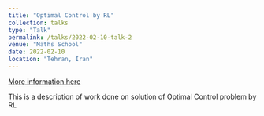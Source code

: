 ```yaml
---
title: "Optimal Control by RL"
collection: talks
type: "Talk"
permalink: /talks/2022-02-10-talk-2
venue: "Maths School"
date: 2022-02-10
location: "Tehran, Iran"
---
```


[More information here](http://example2.com)

This is a description of work done on solution of Optimal Control problem by RL
